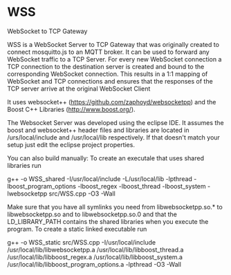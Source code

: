 WSS
===

WebSocket to TCP Gateway

WSS is a WebSocket Server to TCP Gateway that was originally created to connect mosquitto.js to an MQTT broker.
It can be used to forward any WebSocket traffic to a TCP Server.
For every new WebSocket connection a TCP connection to the destination server is created and bound to the corresponding WebSocket connection.
This results in a 1:1 mapping of WebSocket and TCP connections and ensures that the responses of the TCP server arrive at the original WebSocket Client

It uses websocket++ (https://github.com/zaphoyd/websocketpp) and the Boost C++ Libraries (http://www.boost.org/).

The Websocket Server was developed using the eclipse IDE.
It assumes the boost and websocket++ header files and libraries are located in /urs/local/include and /usr/local/lib respectively. If that doesn't match your setup just edit the eclipse project properties.

You can also build manually:
To create an executale that uses shared libraries run

g++ -o WSS_shared -I/usr/local/include -L/usr/local/lib -lpthread -lboost_program_options -lboost_regex -lboost_thread -lboost_system -lwebsocketpp  src/WSS.cpp -O3 -Wall

Make sure that you have all symlinks you need from libwebsocketpp.so.* to libwebsocketpp.so and to libwebsocketpp.so.0 and that the LD_LIBRARY_PATH contains the shared libraries when you execute the program.
To create a static linked executable run

g++ -o WSS_static src/WSS.cpp -I/usr/local/include  /usr/local/lib/libwebsocketpp.a /usr/local/lib/libboost_thread.a /usr/local/lib/libboost_regex.a /usr/local/lib/libboost_system.a /usr/local/lib/libboost_program_options.a -lpthread -O3 -Wall

